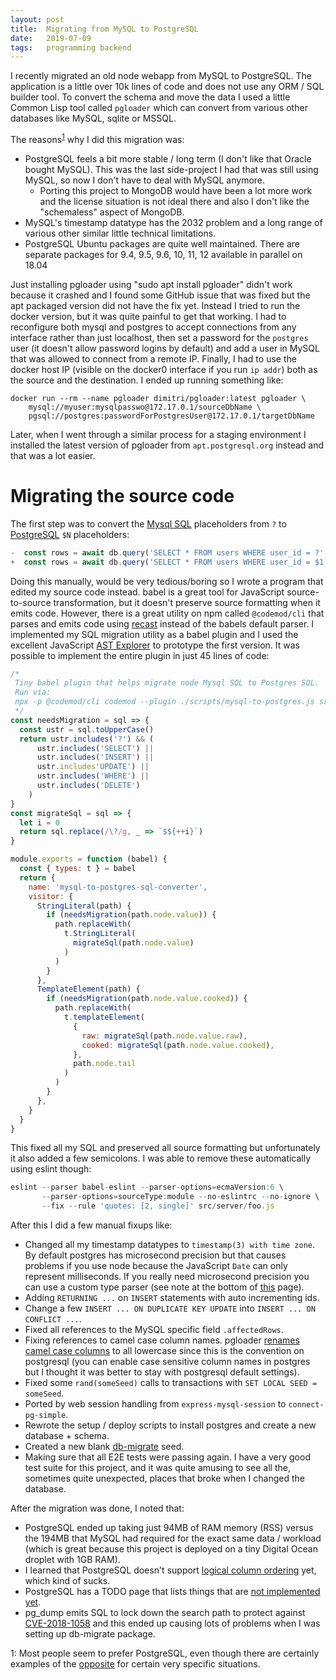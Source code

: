 ```yaml
---
layout: post
title:  Migrating from MySQL to PostgreSQL
date:   2019-07-09
tags:   programming backend
---
```


I recently migrated an old node webapp from MySQL to PostgreSQL. The application
is a little over 10k lines of code and does not use any ORM / SQL builder tool.
To convert the schema and move the data I used a little Common Lisp tool called
```pgloader``` which can convert from various other databases like MySQL, sqlite
or MSSQL.

The reasons<sup>[1](#footnote1)</sup> why I did this migration was:

* PostgreSQL feels a bit more stable / long term (I don't like that Oracle bought
  MySQL). This was the last side-project I had that was still using MySQL, so
  now I don't have to deal with MySQL anymore.
  - Porting this project to MongoDB would have been a lot more work and the
    license situation is not ideal there and also I don't like the "schemaless"
    aspect of MongoDB.
* MySQL's timestamp datatype has the 2032 problem and a long range of various
  other similar little technical limitations.
* PostgreSQL Ubuntu packages are quite well maintained. There are separate
  packages for 9.4, 9.5, 9.6, 10, 11, 12 available in parallel on 18.04


Just installing pgloader using "sudo apt install pgloader" didn't work because
it crashed and I found some GitHub issue that was fixed but the apt packaged
version did not have the fix yet. Instead I tried to run the docker version, but
it was quite painful to get that working. I had to reconfigure both mysql and
postgres to accept connections from any interface rather than just localhost,
then set a password for the ```postgres``` user (it doesn't allow password
logins by default) and add a user in MySQL that was allowed to connect from a
remote IP. Finally, I had to use the docker host IP (visible on the docker0
interface if you run ```ip addr```) both as the source and the destination. I
ended up running something like:

```shell
docker run --rm --name pgloader dimitri/pgloader:latest pgloader \
    mysql://myuser:mysqlpasswo@172.17.0.1/sourceDbName \
    pgsql://postgres:passwordForPostgresUser@172.17.0.1/targetDbName
```

Later, when I went through a similar process for a staging environment I
installed the latest version of pgloader from ```apt.postgresql.org``` instead
and that was a lot easier.

# Migrating the source code

The first step was to convert the [Mysql
SQL](https://www.npmjs.com/package/mysql) placeholders from ```?``` to
[PostgreSQL](https://node-postgres.com) ```$N``` placeholders:

```js
-  const rows = await db.query('SELECT * FROM users WHERE user_id = ?', [userId])
+  const rows = await db.query('SELECT * FROM users WHERE user_id = $1', [userId])
```

Doing this manually, would be very tedious/boring so I wrote a program that
edited my source code instead. babel is a great tool for JavaScript
source-to-source transformation, but it doesn't preserve source formatting when
it emits code. However, there is a great utility on npm called
```@codemod/cli``` that parses and emits code using
[recast](https://github.com/benjamn/recast) instead of the babels default
parser. I implemented my SQL migration utility as a babel plugin and I used the
excellent JavaScript [AST Explorer](https://astexplorer.net) to prototype the
first version. It was possible to implement the entire plugin in just 45 lines
of code:

```js
/*
 Tiny babel plugin that helps migrate node Mysql SQL to Postgres SQL.
 Run via:
 npx -p @codemod/cli codemod --plugin ./scripts/mysql-to-postgres.js src/server/foo.js
 */
const needsMigration = sql => {
  const ustr = sql.toUpperCase()
  return ustr.includes('?') && (
      ustr.includes('SELECT') ||
      ustr.includes('INSERT') ||
      ustr.includes'UPDATE') ||
      ustr.includes('WHERE') ||
      ustr.includes('DELETE')
    )
}
const migrateSql = sql => {
  let i = 0
  return sql.replace(/\?/g, _ => `$${++i}`)
}

module.exports = function (babel) {
  const { types: t } = babel
  return {
    name: 'mysql-to-postgres-sql-converter',
    visitor: {
      StringLiteral(path) {
        if (needsMigration(path.node.value)) {
          path.replaceWith(
            t.StringLiteral(
              migrateSql(path.node.value)
            )
          )
        }
      },
      TemplateElement(path) {
        if (needsMigration(path.node.value.cooked)) {
          path.replaceWith(
            t.templateElement(
              {
                raw: migrateSql(path.node.value.raw),
                cooked: migrateSql(path.node.value.cooked),
              },
              path.node.tail
            )
          )
        }
      },
    }
  }
}

```

This fixed all my SQL and preserved all source formatting but unfortunately it
also added a few semicolons. I was able to remove these automatically using
eslint though:

```js
eslint --parser babel-eslint --parser-options=ecmaVersion:6 \
       --parser-options=sourceType:module --no-eslintrc --no-ignore \
       --fix --rule 'quotes: [2, single]' src/server/foo.js
```

After this I did a few manual fixups like:

* Changed all my timestamp datatypes to ```timestamp(3) with time zone```. By default postgres has microsecond precision but that causes problems if you use node because the JavaScript ```Date``` can only represent milliseconds. If you really need microsecond precision you can use a custom type parser (see note at the bottom of [this](https://node-postgres.com/features/types) page).
* Adding ```RETURNING ...``` on ```INSERT``` statements with auto incrementing ids.
* Change a few ```INSERT ... ON DUPLICATE KEY UPDATE``` into ```INSERT ... ON CONFLICT ...```.
* Fixed all references to the MySQL specific field ```.affectedRows```.
* Fixing references to camel case column names. pgloader [renames camel case columns](https://github.com/dimitri/pgloader/issues/649) to all lowercase since this is the convention on postgresql (you can enable case sensitive column names in postgres but I thought it was better to stay with postgresql default settings).
* Fixed some ```rand(someSeed)``` calls to transactions with ```SET LOCAL SEED = someSeed```.
* Ported by web session handling from ```express-mysql-session``` to ```connect-pg-simple```.
* Rewrote the setup / deploy scripts to install postgres and create a new database + schema.
* Created a new blank [db-migrate](https://www.npmjs.com/package/db-migrate) seed.
* Making sure that all E2E tests were passing again. I have a very good test
  suite for this project, and it was quite amusing to see all the, sometimes
  quite unexpected, places that broke when I changed the database.

After the migration was done, I noted that:

* PostgreSQL ended up taking just 94MB of RAM memory (RSS) versus the 194MB that
  MySQL had required for the exact same data / workload (which is great because this project is deployed on a tiny Digital Ocean droplet with 1GB RAM).
* I learned that PostgreSQL doesn't support [logical column
  ordering](https://stackoverflow.com/a/50090939/5169216) yet, which kind of
  sucks.
* PostgreSQL has a TODO page that lists things that are [not implemented yet](https://wiki.postgresql.org/wiki/Todo).
* pg_dump emits SQL to lock down the search path to protect against [CVE-2018-1058](https://wiki.postgresql.org/wiki/A_Guide_to_CVE-2018-1058:_Protect_Your_Search_Path) and this ended up
causing lots of problems when I was setting up db-migrate package.

<p class="footnote"><a name="footnote1">1</a>:
Most people seem to prefer PostgreSQL, even though there are certainly examples of the <a href="https://eng.uber.com/mysql-migration/">opposite</a> for certain very specific situations.
</p>

